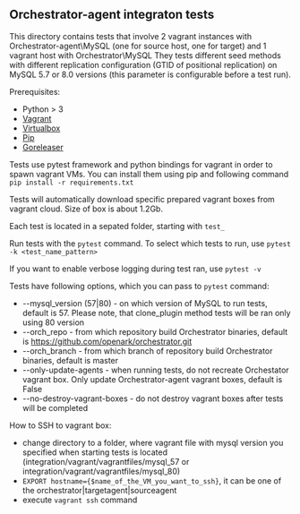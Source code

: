 ## Orchestrator-agent integraton tests

This directory contains tests that involve 2 vagrant instances with Orchestrator-agent\MySQL (one for source host, one for target) and 1 vagrant host with Orchestrator\MySQL
They tests different seed methods with different replication configuration (GTID of positional replication) on MySQL 5.7 or 8.0 versions (this parameter is configurable before a test run).

Prerequisites:
* Python > 3
* [Vagrant](https://www.vagrantup.com/downloads.html)
* [Virtualbox](https://www.virtualbox.org/wiki/Downloads)
* [Pip](https://pypi.python.org/pypi/pip)
* [Goreleaser](https://goreleaser.com/install/)

Tests use pytest framework and python bindings for vagrant in order to spawn vagrant VMs. 
You can install them using pip and following command
`pip install -r requirements.txt`

Tests will automatically download specific prepared vagrant boxes from vagrant cloud. Size of box is about 1.2Gb.

Each test is located in a sepated folder, starting with `test_`

Run tests with the `pytest` command. To select which tests to run, use `pytest -k <test_name_pattern>`

If you want to enable verbose logging during test ran, use `pytest -v`

Tests have following options, which you can pass to `pytest` command:
* --mysql_version (57|80) - on which version of MySQL to run tests, default is 57. Please note, that clone_plugin method tests will be ran only using 80 version
* --orch_repo - from which repository build Orchestrator binaries, default is https://github.com/openark/orchestrator.git
* --orch_branch - from which branch of repository build Orchestrator binaries, default is master
* --only-update-agents - when running tests, do not recreate Orchestator vagrant box. Only update Orchestrator-agent vagrant boxes, default is False
* --no-destroy-vagrant-boxes - do not destroy vagrant boxes after tests will be completed

How to SSH to vagrant box:
* change directory to a folder, where vagrant file with mysql version you specified when starting tests is located (integration/vagrant/vagrantfiles/mysql_57 or integration/vagrant/vagrantfiles/mysql_80)
* `EXPORT hostname={$name_of_the_VM_you_want_to_ssh}`, it can be one of the orchestrator|targetagent|sourceagent
* execute `vagrant ssh` command